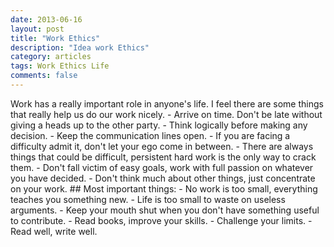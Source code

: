 ```yaml
---
date: 2013-06-16
layout: post
title: "Work Ethics"
description: "Idea work Ethics"
category: articles
tags: Work Ethics Life
comments: false
--- 
```


Work has a really important role in anyone's life. I feel there are some things that really help us
do our work nicely. - Arrive on time. Don't be late without giving a heads up to the other party. - Think logically before making any decision. - Keep the communication lines open. - If you are facing a difficulty admit it, don't let your ego come in between. - There are always things that could be difficult, persistent hard work is the only way to crack them. - Don't fall victim of easy goals, work with full passion on whatever you have decided. - Don't think much about other things, just concentrate on your work. ## Most important things: - No work is too small, everything teaches you something new. - Life is too small to waste on useless arguments. - Keep your mouth shut when you don't have something useful to contribute. - Read books, improve your skills. - Challenge your limits. - Read well, write well. 